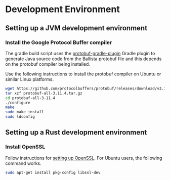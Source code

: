 # Development Environment

## Setting up a JVM development environment

### Install the Google Protocol Buffer compiler

The gradle build script uses the [protobuf-gradle-plugin](https://github.com/google/protobuf-gradle-plugin) Gradle plugin to generate Java source code from the Ballista protobuf file and this depends on the protobuf compiler being installed.

Use the following instructions to install the protobuf compiler on Ubuntu or similar Linux platforms. 

```bash
wget https://github.com/protocolbuffers/protobuf/releases/download/v3.11.4/protobuf-all-3.11.4.tar.gz
tar xzf protobuf-all-3.11.4.tar.gz
cd protobuf-all-3.11.4
./configure
make
sudo make install
sudo ldconfig
```

## Setting up a Rust development environment

### Install OpenSSL

Follow instructions for [setting up OpenSSL](https://docs.rs/openssl/0.10.28/openssl/). For Ubuntu users, the following command works.

```bash
sudo apt-get install pkg-config libssl-dev
```






